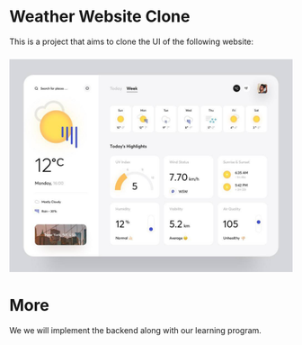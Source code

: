 # Weather Website Clone
This is a project that aims to clone the UI of the following website:
###

![alt text](5783152389115726420.jpg)



# More
We we will implement the backend along with our learning program.